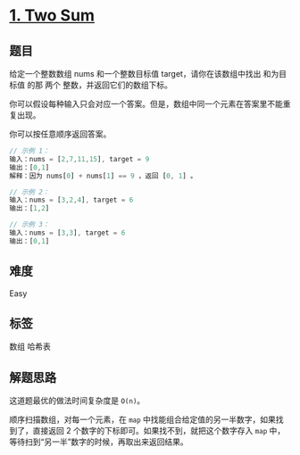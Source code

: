 # [1. Two Sum](https://leetcode.com/problems/two-sum/)

## 题目

给定一个整数数组 nums 和一个整数目标值 target，请你在该数组中找出 和为目标值 的那 两个 整数，并返回它们的数组下标。

你可以假设每种输入只会对应一个答案。但是，数组中同一个元素在答案里不能重复出现。

你可以按任意顺序返回答案。

```js
// 示例 1：
输入：nums = [2,7,11,15], target = 9
输出：[0,1]
解释：因为 nums[0] + nums[1] == 9 ，返回 [0, 1] 。

// 示例 2：
输入：nums = [3,2,4], target = 6
输出：[1,2]

// 示例 3：
输入：nums = [3,3], target = 6
输出：[0,1]
```

## 难度

Easy

## 标签

数组 哈希表

## 解题思路

这道题最优的做法时间复杂度是 `O(n)`。

顺序扫描数组，对每一个元素，在 `map` 中找能组合给定值的另一半数字，如果找到了，直接返回 2 个数字的下标即可。如果找不到，就把这个数字存入 `map` 中，等待扫到“另一半”数字的时候，再取出来返回结果。
